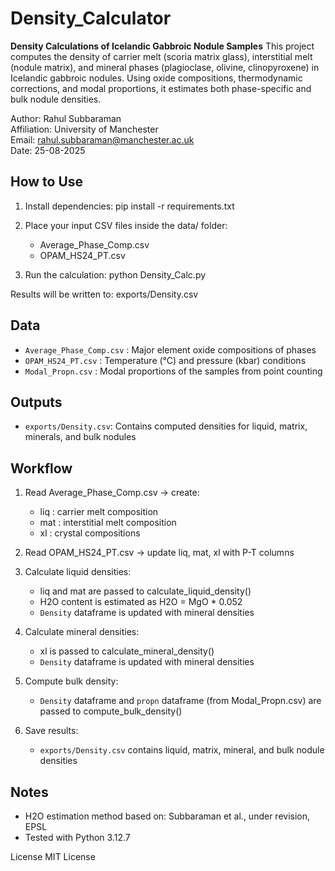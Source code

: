 # Density_Calculator
**Density Calculations of Icelandic Gabbroic Nodule Samples**
This project computes the density of carrier melt (scoria matrix glass), interstitial melt (nodule matrix), and mineral phases (plagioclase, olivine, clinopyroxene) in Icelandic gabbroic nodules.
Using oxide compositions, thermodynamic corrections, and modal proportions, it estimates both phase-specific and bulk nodule densities.

Author: Rahul Subbaraman <br>
Affiliation: University of Manchester <br>
Email: rahul.subbaraman@manchester.ac.uk <br>
Date: 25-08-2025

## How to Use
1. Install dependencies: pip install -r requirements.txt

2. Place your input CSV files inside the data/ folder:
   - Average_Phase_Comp.csv
   - OPAM_HS24_PT.csv

3. Run the calculation:
   python Density_Calc.py

Results will be written to:
   exports/Density.csv

## Data
- `Average_Phase_Comp.csv` : Major element oxide compositions of phases
- `OPAM_HS24_PT.csv` : Temperature (°C) and pressure (kbar) conditions
- `Modal_Propn.csv` : Modal proportions of the samples from point counting

## Outputs 
- `exports/Density.csv`: Contains computed densities for liquid, matrix, minerals, and bulk nodules

## Workflow
1. Read Average_Phase_Comp.csv → create:
   - liq : carrier melt composition
   - mat : interstitial melt composition
   - xl : crystal compositions

2. Read OPAM_HS24_PT.csv → update liq, mat, xl with P-T columns

3. Calculate liquid densities:
   - liq and mat are passed to calculate_liquid_density()
   - H2O content is estimated as H2O = MgO * 0.052
   - `Density` dataframe is updated with mineral densities

4. Calculate mineral densities:
   - xl is passed to calculate_mineral_density()
   - `Density` dataframe is updated with mineral densities

5. Compute bulk density:
   - `Density` dataframe and `propn` dataframe (from Modal_Propn.csv) are passed to compute_bulk_density()

6. Save results:
   - `exports/Density.csv` contains liquid, matrix, mineral, and bulk nodule densities

## Notes
- H2O estimation method based on: Subbaraman et al., under revision, EPSL
- Tested with Python 3.12.7

License
MIT License

